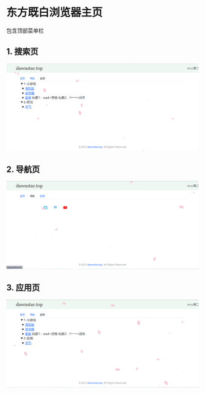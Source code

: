 # 东方既白浏览器主页

包含顶部菜单栏

## 1. 搜索页

![image-20231003072622098](images/image-20231003072622098.png)

## 2. 导航页

![image-20231003072712875](images/image-20231003072712875.png)

## 3. 应用页

![image-20231003072743679](images/image-20231003072743679.png)